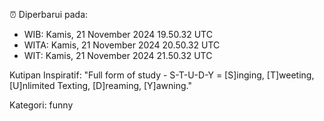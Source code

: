 ⏰ Diperbarui pada:
- WIB: Kamis, 21 November 2024 19.50.32 UTC
- WITA: Kamis, 21 November 2024 20.50.32 UTC
- WIT: Kamis, 21 November 2024 21.50.32 UTC

Kutipan Inspiratif:
"Full form of study - S-T-U-D-Y = [S]inging, [T]weeting, [U]nlimited Texting, [D]reaming, [Y]awning."


Kategori: funny

